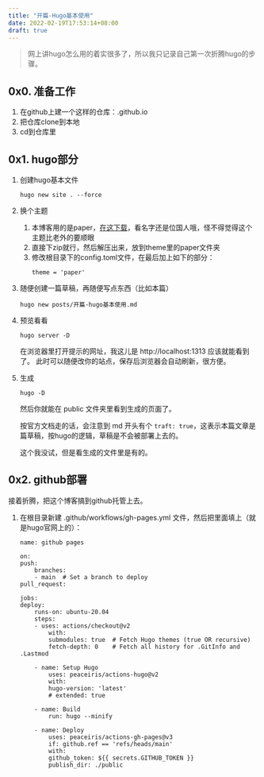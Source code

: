 ```yaml
---
title: "开篇-Hugo基本使用"
date: 2022-02-19T17:53:14+08:00
draft: true
---
```


>网上讲hugo怎么用的着实很多了，所以我只记录自己第一次折腾hugo的步骤。

## 0x0. 准备工作

1. 在github上建一个这样的仓库：<usrname>.github.io
2. 把仓库clone到本地
3. cd到仓库里

## 0x1. hugo部分

1. 创建hugo基本文件
    ```
    hugo new site . --force
    ```

2. 换个主题
    1. 本博客用的是paper，[在这下载](https://github.com/nanxiaobei/hugo-paper)，看名字还是位国人哦，怪不得觉得这个主题比老外的要顺眼
    2. 直接下zip就行，然后解压出来，放到theme里的paper文件夹
    3. 修改根目录下的config.toml文件，在最后加上如下的部分：
        ```
        theme = 'paper'
        ```

3. 随便创建一篇草稿，再随便写点东西（比如本篇）
    ```
    hugo new posts/开篇-hugo基本使用.md
    ```

4. 预览看看
    ```
    hugo server -D
    ```
    在浏览器里打开提示的网址，我这儿是 http://localhost:1313 应该就能看到了。
    此时可以随便改你的站点，保存后浏览器会自动刷新，很方便。

5. 生成
    ```
    hugo -D
    ```
    然后你就能在 public 文件夹里看到生成的页面了。

    按官方文档走的话，会注意到 md 开头有个 `traft: true`，这表示本篇文章是篇草稿，按hugo的逻辑，草稿是不会被部署上去的。

    这个我没试，但是看生成的文件里是有的。

## 0x2. github部署

接着折腾，把这个博客搞到github托管上去。

1. 在根目录新建 .github/workflows/gh-pages.yml 文件，然后把里面填上（就是hugo官网上的）：
    ```
    name: github pages

    on:
    push:
        branches:
        - main  # Set a branch to deploy
    pull_request:

    jobs:
    deploy:
        runs-on: ubuntu-20.04
        steps:
        - uses: actions/checkout@v2
            with:
            submodules: true  # Fetch Hugo themes (true OR recursive)
            fetch-depth: 0    # Fetch all history for .GitInfo and .Lastmod

        - name: Setup Hugo
            uses: peaceiris/actions-hugo@v2
            with:
            hugo-version: 'latest'
            # extended: true

        - name: Build
            run: hugo --minify

        - name: Deploy
            uses: peaceiris/actions-gh-pages@v3
            if: github.ref == 'refs/heads/main'
            with:
            github_token: ${{ secrets.GITHUB_TOKEN }}
            publish_dir: ./public
    ```
    